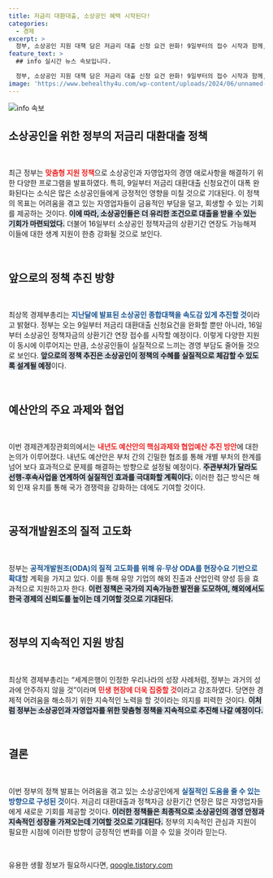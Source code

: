 ```yaml
---
title: 저금리 대환대출, 소상공인 혜택 시작된다!
categories:
  - 경제
excerpt: >
  정부, 소상공인 지원 대책 담은 저금리 대출 신청 요건 완화! 9일부터의 접수 시작과 함께, 새로운 정책자금 연장 소식이 예고됐다. 민생 현장에 집중하는 정부의 노력, 과연 어떤 변화가 기대될까? 클릭하여 자세히 알아보세요!
feature_text: >
  ## info 실시간 뉴스 속보입니다.

  정부, 소상공인 지원 대책 담은 저금리 대출 신청 요건 완화! 9일부터의 접수 시작과 함께, 새로운 정책자금 연장 소식이 예고됐다. 민생 현장에 집중하는 정부의 노력, 과연 어떤 변화가 기대될까? 클릭하여 자세히 알아보세요!
image: 'https://www.behealthy4u.com/wp-content/uploads/2024/06/unnamed-file.png'
---
```


<p><img src="https://www.behealthy4u.com/wp-content/uploads/2024/06/unnamed-file.png" alt="info 속보" /></p>

<h2 data-ke-size="size26">소상공인을 위한 정부의 저금리 대환대출 정책</h2>

<p data-ke-size="size16">&nbsp;</p>

<p data-ke-size="size16">최근 정부는 <b><span style="color: #ee2323;">맞춤형 지원 정책</span></b>으로 소상공인과 자영업자의 경영 애로사항을 해결하기 위한 다양한 프로그램을 발표하였다. 특히, 9일부터 저금리 대환대출 신청요건이 대폭 완화된다는 소식은 많은 소상공인들에게 긍정적인 영향을 미칠 것으로 기대된다. 이 정책의 목표는 어려움을 겪고 있는 자영업자들이 금융적인 부담을 덜고, 회생할 수 있는 기회를 제공하는 것이다. <b><span style="background-color: #21538527;">이에 따라, 소상공인들은 더 유리한 조건으로 대출을 받을 수 있는 기회가 마련되었다.</span></b> 더불어 16일부터 소상공인 정책자금의 상환기간 연장도 가능해져 이들에 대한 생계 지원이 한층 강화될 것으로 보인다.</p>

<p data-ke-size="size16">&nbsp;</p>

<h2 data-ke-size="size26">앞으로의 정책 추진 방향</h2>

<p data-ke-size="size16">&nbsp;</p>

<p data-ke-size="size16">최상목 경제부총리는 <b><span style="color: #1a5490;">지난달에 발표된 소상공인 종합대책을 속도감 있게 추진할 것</span></b>이라고 밝혔다. 정부는 오는 9일부터 저금리 대환대출 신청요건을 완화할 뿐만 아니라, 16일부터 소상공인 정책자금의 상환기간 연장 접수를 시작할 예정이다. 이렇게 다양한 지원이 동시에 이루어지는 만큼, 소상공인들이 실질적으로 느끼는 경영 부담도 줄어들 것으로 보인다. <b><span style="background-color: #21538527;">앞으로의 정책 추진은 소상공인이 정책의 수혜를 실질적으로 체감할 수 있도록 설계될 예정</span></b>이다.</p>

<p data-ke-size="size16">&nbsp;</p>

<h2 data-ke-size="size26">예산안의 주요 과제와 협업</h2>

<p data-ke-size="size16">&nbsp;</p>

<p data-ke-size="size16">이번 경제관계장관회의에서는 <b><span style="color: #ee2323;">내년도 예산안의 핵심과제와 협업예산 추진 방안</span></b>에 대한 논의가 이루어졌다. 내년도 예산안은 부처 간의 긴밀한 협조를 통해 개별 부처의 한계를 넘어 보다 효과적으로 문제를 해결하는 방향으로 설정될 예정이다. <b><span style="background-color: #21538527;">주관부처가 달라도 선행-후속사업을 연계하여 실질적인 효과를 극대화할 계획이다.</span></b> 이러한 접근 방식은 해외 인재 유치를 통해 국가 경쟁력을 강화하는 데에도 기여할 것이다.</p>

<p data-ke-size="size16">&nbsp;</p>

<h2 data-ke-size="size26">공적개발원조의 질적 고도화</h2>

<p data-ke-size="size16">&nbsp;</p>

<p data-ke-size="size16">정부는 <b><span style="color: #1a5490;">공적개발원조(ODA)의 질적 고도화를 위해 유·무상 ODA를 현장수요 기반으로 확대</span></b>할 계획을 가지고 있다. 이를 통해 유망 기업의 해외 진출과 산업인력 양성 등을 효과적으로 지원하고자 한다. <b><span style="background-color: #21538527;">이런 정책은 국가의 지속가능한 발전을 도모하여, 해외에서도 한국 경제의 신뢰도를 높이는 데 기여할 것으로 기대된다.</span></b></p>

<p data-ke-size="size16">&nbsp;</p>

<h2 data-ke-size="size26">정부의 지속적인 지원 방침</h2>

<p data-ke-size="size16">&nbsp;</p>

<p data-ke-size="size16">최상목 경제부총리는 “세계은행이 인정한 우리나라의 성장 사례처럼, 정부는 과거의 성과에 안주하지 않을 것”이라며 <b><span style="color: #ee2323;">민생 현장에 더욱 집중할 것</span></b>이라고 강조하였다. 당면한 경제적 어려움을 해소하기 위한 지속적인 노력을 할 것이라는 의지를 피력한 것이다. <b><span style="background-color: #21538527;">이처럼 정부는 소상공인과 자영업자를 위한 맞춤형 정책을 지속적으로 추진해 나갈 예정이다.</span></b></p>

<p data-ke-size="size16">&nbsp;</p>

<h2 data-ke-size="size26">결론</h2>

<p data-ke-size="size16">&nbsp;</p>

<p data-ke-size="size16">이번 정부의 정책 발표는 어려움을 겪고 있는 소상공인에게 <b><span style="color: #1a5490;">실질적인 도움을 줄 수 있는 방향으로 구성된 것</span></b>이다. 저금리 대환대출과 정책자금 상환기간 연장은 많은 자영업자들에게 새로운 기회를 제공할 것이다. <b><span style="background-color: #21538527;">이러한 정책들은 최종적으로 소상공인의 경영 안정과 지속적인 성장을 가져오는데 기여할 것으로 기대된다.</span></b> 정부의 지속적인 관심과 지원이 필요한 시점에 이러한 방향이 긍정적인 변화를 이끌 수 있을 것이라 믿는다.</p>

<p data-ke-size="size16">&nbsp;</p>
유용한 생활 정보가 필요하시다면, <a href="https://qoogle.tistory.com" rel="dofollow">qoogle.tistory.com</a>


